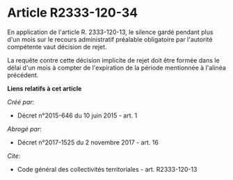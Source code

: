 # Article R2333-120-34

En application de l'article R. 2333-120-13, le silence gardé pendant plus d'un mois sur le recours administratif préalable
obligatoire par l'autorité compétente vaut décision de rejet.

La requête contre cette décision implicite de rejet doit être formée dans le délai d'un mois à compter de l'expiration de la
période mentionnée à l'alinéa précédent.

**Liens relatifs à cet article**

_Créé par_:

  - Décret n°2015-646 du 10 juin 2015 - art. 1

_Abrogé par_:

  - Décret n°2017-1525 du 2 novembre 2017 - art. 16

_Cite_:

  - Code général des collectivités territoriales - art. R2333-120-13
